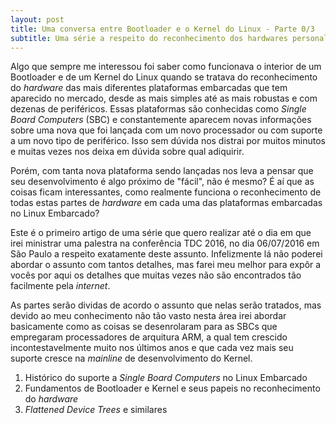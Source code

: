 ```yaml
---
layout: post
title: Uma conversa entre Bootloader e o Kernel do Linux - Parte 0/3
subtitle: Uma série a respeito do reconhecimento dos hardwares personalizados no Linux Embarcado
---
```


Algo que sempre me interessou foi saber como funcionava o interior de um Bootloader e de um Kernel do Linux quando se
tratava do reconhecimento do _hardware_ das mais diferentes plataformas embarcadas que tem aparecido no mercado, desde
as mais simples até as mais robustas e com dezenas de periféricos. Essas plataformas são conhecidas como _Single
Board Computers_ (SBC) e constantemente aparecem novas informações sobre uma nova que foi lançada com um novo processador ou
com suporte a um novo tipo de periférico. Isso sem dúvida nos distrai por muitos minutos e muitas vezes nos deixa em
dúvida sobre qual adiquirir.

Porém, com tanta nova plataforma sendo lançadas nos leva a pensar que seu desenvolvimento é algo próximo de "fácil",
não é mesmo? É aí que as coisas ficam interessantes, como realmente funciona o reconhecimento de todas estas partes de
_hardware_ em cada uma das plataformas embarcadas no Linux Embarcado?

Este é o primeiro artigo de uma série que quero realizar até o dia em que irei ministrar uma palestra na conferência
TDC 2016, no dia 06/07/2016 em São Paulo a respeito exatamente deste assunto. Infelizmente lá não poderei abordar o
assunto com tantos detalhes, mas farei meu melhor para expôr a vocês por aqui os detalhes que muitas vezes não são
encontrados tão facilmente pela _internet_.

As partes serão dividas de acordo o assunto que nelas serão tratados, mas devido ao meu conhecimento não tão vasto
nesta área irei abordar basicamente como as coisas se desenrolaram para as SBCs que empregaram processadores de
arquitura ARM, a qual tem crescido incontestavelmente muito nos últimos anos e que cada vez mais seu suporte cresce na
_mainline_ de desenvolvimento do Kernel.

1. Histórico do suporte a _Single Board Computers_ no Linux Embarcado
2. Fundamentos de Bootloader e Kernel e seus papeis no reconhecimento do _hardware_
3. _Flattened Device Trees_ e similares

